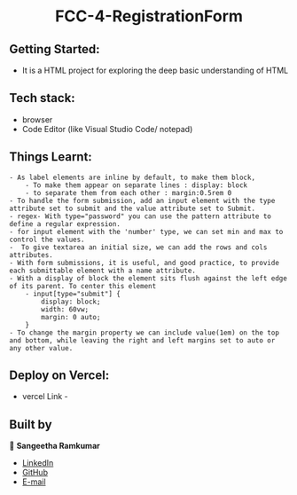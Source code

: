 


<h1 align="center"> FCC-4-RegistrationForm </h1>

## Getting Started:
- It is a HTML project for exploring the deep basic understanding of HTML

## Tech stack:
- browser
- Code Editor (like Visual Studio Code/ notepad)

## Things Learnt:
    - As label elements are inline by default, to make them block, 
        - To make them appear on separate lines : display: block
        - to separate them from each other : margin:0.5rem 0
    - To handle the form submission, add an input element with the type attribute set to submit and the value attribute set to Submit.
    - regex- With type="password" you can use the pattern attribute to define a regular expression.
    - for input element with the 'number' type, we can set min and max to control the values.
    -  To give textarea an initial size, we can add the rows and cols attributes.
    - With form submissions, it is useful, and good practice, to provide each submittable element with a name attribute.
    - With a display of block the element sits flush against the left edge of its parent. To center this element
        - input[type="submit"] {
            display: block;
            width: 60vw;
            margin: 0 auto;
        }
    - To change the margin property we can include value(1em) on the top and bottom, while leaving the right and left margins set to auto or any other value.

<!-- ## application shots -->

<!-- ![image1](https://github.com/Sangi19/lob/main/image/image1.PNG)-->

## Deploy on Vercel:
- vercel Link -

## Built by

👤 **Sangeetha Ramkumar**

- [LinkedIn](https://www.linkedin.com/in/sangeetharamkumar)
- [GitHub](https://github.com/Sangi19)
- [E-mail](sangiammu1020@gmail.com)